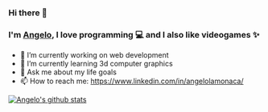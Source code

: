 ### Hi there 👋 

### I'm [Angelo](https://angeloslife.com/), I love programming 💻  and I also like videogames ✨

- 🔭 I’m currently working on web development
- 🌱 I’m currently learning 3d computer graphics
- 💬 Ask me about my life goals
- 📫 How to reach me: https://www.linkedin.com/in/angelolamonaca/

[![Angelo's github stats](https://github-readme-stats.vercel.app/api?username=angelolamonaca&show_icons=true)](https://github.com/angelolamonaca)

<!--
**angelolamonaca/angelolamonaca** is a ✨ _special_ ✨ repository because its `README.md` (this file) appears on your GitHub profile.

Here are some ideas to get you started:

- 🔭 I’m currently working on ...
- 🌱 I’m currently learning ...
- 👯 I’m looking to collaborate on ...
- 🤔 I’m looking for help with ...
- 💬 Ask me about ...
- 📫 How to reach me: ...
- 😄 Pronouns: ...
- ⚡ Fun fact: ...
-->

